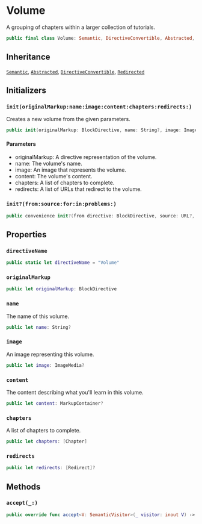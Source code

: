 # Volume

A grouping of chapters within a larger collection of tutorials.

``` swift
public final class Volume: Semantic, DirectiveConvertible, Abstracted, Redirected 
```

## Inheritance

[`Semantic`](/Semantic), [`Abstracted`](/Abstracted), [`DirectiveConvertible`](/DirectiveConvertible), [`Redirected`](/Redirected)

## Initializers

### `init(originalMarkup:name:image:content:chapters:redirects:)`

Creates a new volume from the given parameters.

``` swift
public init(originalMarkup: BlockDirective, name: String?, image: ImageMedia?, content: MarkupContainer?, chapters: [Chapter], redirects: [Redirect]?) 
```

#### Parameters

  - originalMarkup: A directive representation of the volume.
  - name: The volume's name.
  - image: An image that represents the volume.
  - content: The volume's content.
  - chapters: A list of chapters to complete.
  - redirects: A list of URLs that redirect to the volume.

### `init?(from:source:for:in:problems:)`

``` swift
public convenience init?(from directive: BlockDirective, source: URL?, for bundle: DocumentationBundle, in context: DocumentationContext, problems: inout [Problem]) 
```

## Properties

### `directiveName`

``` swift
public static let directiveName = "Volume"
```

### `originalMarkup`

``` swift
public let originalMarkup: BlockDirective
```

### `name`

The name of this volume.

``` swift
public let name: String?
```

### `image`

An image representing this volume.

``` swift
public let image: ImageMedia?
```

### `content`

The content describing what you'll learn in this volume.

``` swift
public let content: MarkupContainer?
```

### `chapters`

A list of chapters to complete.

``` swift
public let chapters: [Chapter]
```

### `redirects`

``` swift
public let redirects: [Redirect]?
```

## Methods

### `accept(_:)`

``` swift
public override func accept<V: SemanticVisitor>(_ visitor: inout V) -> V.Result 
```
